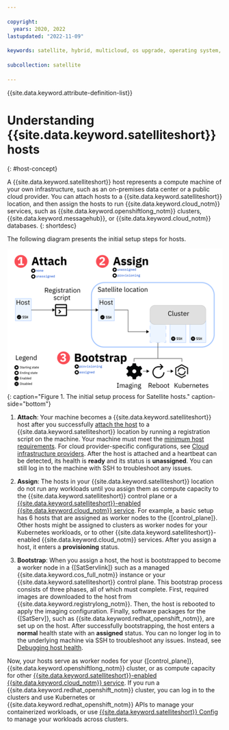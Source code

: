 ```yaml
---

copyright:
  years: 2020, 2022
lastupdated: "2022-11-09"

keywords: satellite, hybrid, multicloud, os upgrade, operating system, security patch

subcollection: satellite

---
```


{{site.data.keyword.attribute-definition-list}}

# Understanding {{site.data.keyword.satelliteshort}} hosts
{: #host-concept}

A {{site.data.keyword.satelliteshort}} host represents a compute machine of your own infrastructure, such as an on-premises data center or a public cloud provider. You can attach hosts to a {{site.data.keyword.satelliteshort}} location, and then assign the hosts to run {{site.data.keyword.cloud_notm}} services, such as {{site.data.keyword.openshiftlong_notm}} clusters, {{site.data.keyword.messagehub}}, or {{site.data.keyword.cloud_notm}} databases.
{: shortdesc}

The following diagram presents the initial setup steps for hosts.

![Concept overview of Satellite host setup](/images/host-process.png){: caption="Figure 1. The initial setup process for Satellite hosts." caption-side="bottom"}

1. **Attach**: Your machine becomes a {{site.data.keyword.satelliteshort}} host after you successfully [attach the host](/docs/satellite?topic=satellite-attach-hosts) to a {{site.data.keyword.satelliteshort}} location by running a registration script on the machine. Your machine must meet the [minimum host requirements](/docs/satellite?topic=satellite-host-reqs). For cloud provider-specific configurations, see [Cloud infrastructure providers](/docs/satellite?topic=satellite-infrastructure-plan). After the host is attached and a heartbeat can be detected, its health is **ready** and its status is **unassigned**. You can still log in to the machine with SSH to troubleshoot any issues.

2. **Assign**: The hosts in your {{site.data.keyword.satelliteshort}} location do not run any workloads until you assign them as compute capacity to the {{site.data.keyword.satelliteshort}} control plane or a [{{site.data.keyword.satelliteshort}}-enabled {{site.data.keyword.cloud_notm}} service](/docs/satellite?topic=satellite-managed-services). For example, a basic setup has 6 hosts that are assigned as worker nodes to the {[control_plane]}. Other hosts might be assigned to clusters as worker nodes for your Kubernetes workloads, or to other {{site.data.keyword.satelliteshort}}-enabled {{site.data.keyword.cloud_notm}} services. After you assign a host, it enters a **provisioning** status.

3. **Bootstrap**: When you assign a host, the host is bootstrapped to become a worker node in a {[SatServlink]} such as a managed {{site.data.keyword.cos_full_notm}} instance or your {{site.data.keyword.satelliteshort}} control plane. This bootstrap process consists of three phases, all of which must complete. First, required images are downloaded to the host from {{site.data.keyword.registrylong_notm}}. Then, the host is rebooted to apply the imaging configuration. Finally, software packages for the {[SatServ]}, such as {{site.data.keyword.redhat_openshift_notm}}, are set up on the host. After successfully bootstrapping, the host enters a **normal** health state with an **assigned** status. You can no longer log in to the underlying machine via SSH to troubleshoot any issues. Instead, see [Debugging host health](/docs/satellite?topic=satellite-ts-hosts-debug).

Now, your hosts serve as worker nodes for your {[control_plane]}, {{site.data.keyword.openshiftlong_notm}} cluster, or as compute capacity for other [{{site.data.keyword.satelliteshort}}-enabled {{site.data.keyword.cloud_notm}} service](/docs/satellite?topic=satellite-managed-services). If you run a {{site.data.keyword.redhat_openshift_notm}} cluster, you can log in to the clusters and use Kubernetes or {{site.data.keyword.redhat_openshift_notm}} APIs to manage your containerized workloads, or use [{{site.data.keyword.satelliteshort}} Config](/docs/satellite?topic=satellite-setup-clusters-satconfig) to manage your workloads across clusters.
